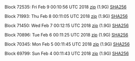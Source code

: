 Block 72535: Fri Feb  9 00:10:56 UTC 2018 [zip](https://dash-bootstrap.ams3.digitaloceanspaces.com/testnet/2018-02-09/bootstrap.dat.zip) (1.9G) [SHA256](https://dash-bootstrap.ams3.digitaloceanspaces.com/testnet/2018-02-09/sha256.txt)

Block 71993: Thu Feb  8 00:11:05 UTC 2018 [zip](https://dash-bootstrap.ams3.digitaloceanspaces.com/testnet/2018-02-08/bootstrap.dat.zip) (1.9G) [SHA256](https://dash-bootstrap.ams3.digitaloceanspaces.com/testnet/2018-02-08/sha256.txt)

Block 71450: Wed Feb  7 00:12:15 UTC 2018 [zip](https://dash-bootstrap.ams3.digitaloceanspaces.com/testnet/2018-02-07/bootstrap.dat.zip) (1.9G) [SHA256](https://dash-bootstrap.ams3.digitaloceanspaces.com/testnet/2018-02-07/sha256.txt)

Block 70896: Tue Feb  6 00:11:25 UTC 2018 [zip](https://dash-bootstrap.ams3.digitaloceanspaces.com/testnet/2018-02-06/bootstrap.dat.zip) (1.9G) [SHA256](https://dash-bootstrap.ams3.digitaloceanspaces.com/testnet/2018-02-06/sha256.txt)

Block 70345: Mon Feb  5 00:11:45 UTC 2018 [zip](https://dash-bootstrap.ams3.digitaloceanspaces.com/testnet/2018-02-05/bootstrap.dat.zip) (1.9G) [SHA256](https://dash-bootstrap.ams3.digitaloceanspaces.com/testnet/2018-02-05/sha256.txt)

Block 69799: Sun Feb  4 00:11:43 UTC 2018 [zip](https://dash-bootstrap.ams3.digitaloceanspaces.com/testnet/2018-02-04/bootstrap.dat.zip) (1.9G) [SHA256](https://dash-bootstrap.ams3.digitaloceanspaces.com/testnet/2018-02-04/sha256.txt)
